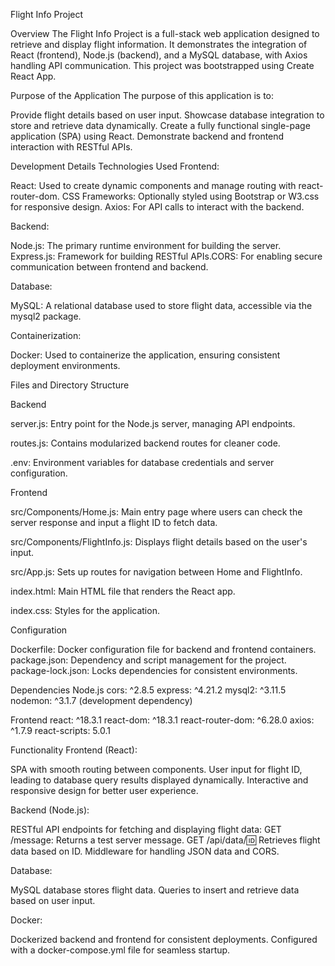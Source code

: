 
Flight Info Project

Overview
The Flight Info Project is a full-stack web application designed to retrieve and display flight information. 
It demonstrates the integration of React (frontend), Node.js (backend), and a MySQL database, with Axios handling API communication. 
This project was bootstrapped using Create React App.


Purpose of the Application
The purpose of this application is to:

Provide flight details based on user input.
Showcase database integration to store and retrieve data dynamically.
Create a fully functional single-page application (SPA) using React.
Demonstrate backend and frontend interaction with RESTful APIs.

Development Details
Technologies Used
Frontend:

React: Used to create dynamic components and manage routing with react-router-dom.
CSS Frameworks: Optionally styled using Bootstrap or W3.css for responsive design.
Axios: For API calls to interact with the backend.

Backend:

Node.js: The primary runtime environment for building the server.
Express.js: Framework for building RESTful APIs.CORS: For enabling secure communication between frontend and backend.

Database:

MySQL: A relational database used to store flight data, accessible via the mysql2 package.

Containerization:

Docker: Used to containerize the application, ensuring consistent deployment environments.

Files and Directory Structure

Backend

server.js: Entry point for the Node.js server, managing API endpoints.

routes.js: Contains modularized backend routes for cleaner code.

.env: Environment variables for database credentials and server configuration.

Frontend

src/Components/Home.js: Main entry page where users can check the server response and input a flight ID to fetch data.

src/Components/FlightInfo.js: Displays flight details based on the user's input.

src/App.js: Sets up routes for navigation between Home and FlightInfo.

index.html: Main HTML file that renders the React app.

index.css: Styles for the application.

Configuration

Dockerfile: Docker configuration file for backend and frontend containers.
package.json: Dependency and script management for the project.
package-lock.json: Locks dependencies for consistent environments.

Dependencies
Node.js
cors: ^2.8.5
express: ^4.21.2
mysql2: ^3.11.5
nodemon: ^3.1.7 (development dependency)

Frontend
react: ^18.3.1
react-dom: ^18.3.1
react-router-dom: ^6.28.0
axios: ^1.7.9
react-scripts: 5.0.1

Functionality
Frontend (React):

SPA with smooth routing between components.
User input for flight ID, leading to database query results displayed dynamically.
Interactive and responsive design for better user experience.

Backend (Node.js):

RESTful API endpoints for fetching and displaying flight data:
GET /message: Returns a test server message.
GET /api/data/:id: Retrieves flight data based on ID.
Middleware for handling JSON data and CORS.

Database:

MySQL database stores flight data.
Queries to insert and retrieve data based on user input.

Docker:

Dockerized backend and frontend for consistent deployments.
Configured with a docker-compose.yml file for seamless startup.


